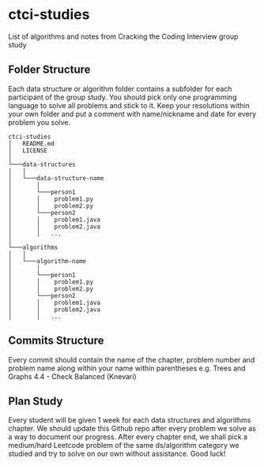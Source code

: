 # ctci-studies

List of algorithms and notes from Cracking the Coding Interview group study

## Folder Structure

Each data structure or algorithm folder contains a subfolder for each participant of the group study. You should pick only one programming language to solve all problems and stick to it. Keep your resolutions within your own folder and put a comment with name/nickname and date for every problem you solve.

```
ctci-studies
│   README.md
│   LICENSE
│
└───data-structures
│   │
│   └───data-structure-name
│       │
│       └───person1
│       │    problem1.py
│       │    problem2.py
│       └───person2
│       │    problem1.java
│       │    problem2.java
│       │   ...
│
└───algorithms
│   │
│   └───algorithm-name
│       │
│       └───person1
│       │    problem1.py
│       │    problem2.py
│       └───person2
│       │    problem1.java
│       │    problem2.java
│       │   ...
```
## Commits Structure
Every commit should contain the name of the chapter, problem number and problem name along within your name within parentheses e.g. Trees and Graphs 4.4 - Check Balanced (Knevari)

## Plan Study
Every student will be given 1 week for each data structures and algorithms chapter. We should update this Github repo after every problem we solve as a way to document our progress. After every chapter end, we shall pick a medium/hard Leetcode problem of the same ds/algorithm category we studied and try to solve on our own without assistance. Good luck!

